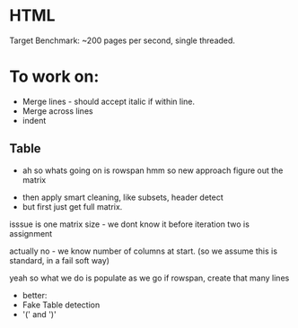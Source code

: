 # HTML


Target Benchmark:
~200 pages per second, single threaded.

# To work on:
* Merge lines - should accept italic if within line.
* Merge across lines
* indent


## Table
* ah so whats going on is rowspan
hmm so new approach
figure out the matrix
 - then apply smart cleaning, like subsets, header detect
 - but first just get full matrix.

 isssue is one matrix size - we dont know it before iteration
 two is assignment

actually no - we know number of columns at start. (so we assume this is standard, in a fail soft way)

yeah so what we do is populate as we go
if rowspan, create that many lines


* better:
* Fake Table detection
* '(' and ')'